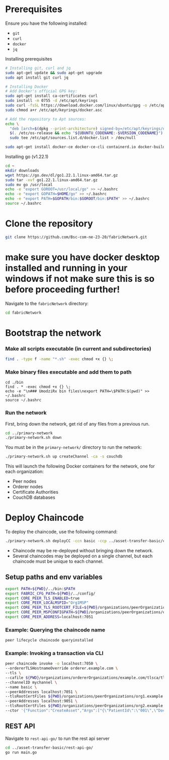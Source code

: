 # Prerequisites
Ensure you have the following installed:
- `git`
- `curl`
- `docker`
- `jq`

Installing prerequisites
```bash
# Installing git, curl and jq
sudo apt-get update && sudo apt-get upgrade
sudo apt install git curl jq
```

```bash
# Installing Docker
# Add Docker's official GPG key:
sudo apt-get install ca-certificates curl
sudo install -m 0755 -d /etc/apt/keyrings
sudo curl -fsSL https://download.docker.com/linux/ubuntu/gpg -o /etc/apt/keyrings/docker.asc
sudo chmod a+r /etc/apt/keyrings/docker.asc

# Add the repository to Apt sources:
echo \
  "deb [arch=$(dpkg --print-architecture) signed-by=/etc/apt/keyrings/docker.asc] https://download.docker.com/linux/ubuntu \
  $(. /etc/os-release && echo "${UBUNTU_CODENAME:-$VERSION_CODENAME}") stable" | \
  sudo tee /etc/apt/sources.list.d/docker.list > /dev/null

sudo apt-get install docker-ce docker-ce-cli containerd.io docker-buildx-plugin docker-compose-plugin
```

Installing go (v1.22.1)
```bash
cd ~
mkdir downloads
wget https://go.dev/dl/go1.22.1.linux-amd64.tar.gz
sudo tar -xvf go1.22.1.linux-amd64.tar.gz
sudo mv go /usr/local
echo -e "export GOROOT=/usr/local/go" >> ~/.bashrc
echo -e "export GOPATH=$HOME/go" >> ~/.bashrc
echo -e "export PATH=$GOPATH/bin:$GOROOT/bin:$PATH" >> ~/.bashrc
source ~/.bashrc
```

# Clone the repository
```bash
git clone https://github.com/Bsc-com-ne-23-20/fabricNetwork.git
```
# make sure you have docker desktop installed and running in your windows if not make sure this is so before proceeding further!
Navigate to the `fabricNetwork` directory:

```bash
cd fabricNetwork
```

# Bootstrap the network

### Make all scripts executable (in current and subdirectories)

```bash
find . -type f -name "*.sh" -exec chmod +x {} \;
```

### Make binary files executable and add them to path
```
cd ./bin
find . * -exec chmod +x {} \;
echo -e "\n### UmodziRx bin files\nexport PATH=\$PATH:$(pwd)" >> ~/.bashrc
source ~/.bashrc
```

### Run the network
First, bring down the network, get rid of any files from a previous run.
```bash
cd ../primary-network
./primary-network.sh down
```

You must be in the `primary-network/` directory to run the network:

```bash
./primary-network.sh up createChannel -ca -s couchdb
```

This will launch the following Docker containers for the network, one for each organization:
- Peer nodes
- Orderer nodes
- Certificate Authorities
- CouchDB databases

# Deploy Chaincode

To deploy the chaincode, use the following command:

```bash
./primary-network.sh deployCC -ccn basic -ccp ../asset-transfer-basic/chaincode-go -ccl go
```
- Chaincode may be re-deployed without bringing down the network.
- Several chaincodes may be deployed on a single channel, but each chaincode must be unique to each channel.


## Setup paths and env variables

```bash
export PATH=${PWD}/../bin:$PATH
export FABRIC_CFG_PATH=${PWD}/../config/
export CORE_PEER_TLS_ENABLED=true
export CORE_PEER_LOCALMSPID="Org1MSP"
export CORE_PEER_TLS_ROOTCERT_FILE=${PWD}/organizations/peerOrganizations/org1.example.com/peers/peer0.org1.example.com/tls/ca.crt
export CORE_PEER_MSPCONFIGPATH=${PWD}/organizations/peerOrganizations/org1.example.com/users/Admin@org1.example.com/msp
export CORE_PEER_ADDRESS=localhost:7051
```

### Example: Querying the chaincode name

```bash
peer lifecycle chaincode queryinstalled
```

### Example: Invoking a transaction via CLI

```bash
peer chaincode invoke -o localhost:7050 \
--ordererTLSHostnameOverride orderer.example.com \
--tls \
--cafile ${PWD}/organizations/ordererOrganizations/example.com/tlsca/tlsca.example.com-cert.pem \
--channelID mychannel \
--name basic \
--peerAddresses localhost:7051 \
--tlsRootCertFiles ${PWD}/organizations/peerOrganizations/org1.example.com/tlsca/tlsca.org1.example.com-cert.pem \
--peerAddresses localhost:9051 \
--tlsRootCertFiles ${PWD}/organizations/peerOrganizations/org2.example.com/tlsca/tlsca.org2.example.com-cert.pem \
--ctor '{"Function":"CreateAsset","Args":["{\"PatientId\":\"001\",\"DoctorId\":\"doctor456\",\"PatientName\":\"John Doe\",\"DateOfBirth\":\"1990-01-01\",\"Prescriptions\":[{\"PrescriptionId\":\"rx789\",\"MedicationName\":\"Aspirin\",\"Dosage\":\"100mg\",\"Instructions\":\"Take once daily\"}]}"]}'
```

## REST API
Navigate to `rest-api-go/` to run the rest api server

```bash
cd ../asset-transfer-basic/rest-api-go/
go run main.go
```
